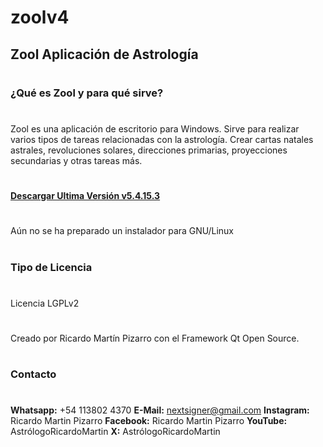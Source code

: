 # zoolv4

## Zool Aplicación de Astrología
#
### ¿Qué es Zool y para qué sirve?
#
Zool es una aplicación de escritorio para Windows. Sirve para realizar varios tipos de tareas relacionadas con la astrología. Crear cartas natales astrales, revoluciones solares, direcciones primarias, proyecciones secundarias y otras tareas más.
#
[**Descargar Ultima Versión v5.4.15.3**](https://github.com/nextsigner/zoolv4/releases/download/astrology/Zool_v5.4.15.3.exe)
#
Aún no se ha preparado un instalador para GNU/Linux
#
### Tipo de Licencia
#
Licencia LGPLv2
#
Creado por Ricardo Martín Pizarro con el Framework Qt Open Source.
#
### Contacto
#
**Whatsapp:** +54 113802 4370
**E-Mail:** nextsigner@gmail.com
**Instagram:** Ricardo Martin Pizarro
**Facebook:** Ricardo Martin Pizarro
**YouTube:** AstrólogoRicardoMartin
**X:** AstrólogoRicardoMartin
